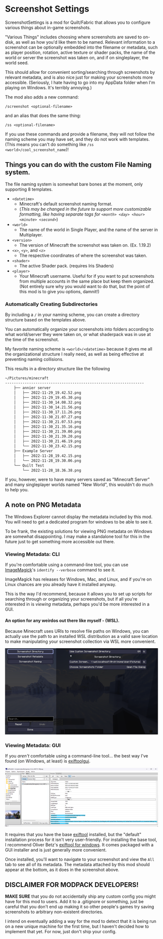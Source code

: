 # Screenshot Settings

ScreenshotSettings is a mod for Quilt/Fabric that allows you to configure
various things about in-game screenshots.

"Various Things" includes choosing where screenshots are saved to on-disk, as well as how you'd like them to be named.
Relevant information to a screenshot can be optionally embedded into the filename or metadata, such as player position,
rotation, active texture or shader packs, the name of the world or server the screenshot was taken on, and if on
singleplayer, the world seed.

This should allow for convenient sorting/searching through screenshots by relevant metadata, and is also nice just for
making your screenshots more accessible. (Seriously, I hate having to go into my AppData folder when I'm playing on
Windows. It's terribly annoying.)

The mod also adds a new command:
```
/screenshot <optional-filename>
``` 

and an alias that does the same thing:
```
/ss <optional-filename>
```

If you use these commands and provide a filename, they will not follow the naming scheme you may have set, 
and they do not work with templates.
(This means you can't do something like `/ss <world>/cool_screenshot_name`)!



## Things you can do with the custom File Naming system.
The file naming system is somewhat bare bones at the moment, only supporting 8 templates.

- `<datetime>`
  - Minecraft's default screenshot naming format.
  - (*This may be changed in the future to support more customizable formatting, like having separate tags for `<month> <day> <hour> <minute> <second>`*)
- `<world>`
  - The name of the world in Single Player, and the name of the server in Multiplayer.
- `<version>`
  - The version of Minecraft the screenshot was taken on. (Ex. 1.19.2)
- `<x>`, `<y>`, and `<z>`
  - The respective coordinates of where the screenshot was taken.
- `<shader>`
  - The active Shader pack. (requires Iris Shaders)
- `<player>`
  - Your Minecraft username. Useful for if you want to put screenshots from multiple accounts in the same place but keep them organized. (Not entirely sure why you would want to do that, but the point of this mod is to give you options, damnit!)
### Automatically Creating Subdirectories
By including a `/` in your naming scheme, you can create a directory structure based on the templates above.

You can automatically organize your screenshots into folders according to what world/server they were taken on, or what shaderpack was in use at the time of the screenshot.

My favorite naming scheme is `<world>/<datetime>` because it gives me all the organizational structure I really need, as well as being effective at preventing naming collisions.

This results in a directory structure like the following

```
~/Pictures/minecraft
----------------------------------------------------------------
    ├── annier server
    │   ├── 2022-11-29_19.42.52.png
    │   ├── 2022-11-29_19.45.30.png
    │   ├── 2022-11-30_14.08.32.png
    │   ├── 2022-11-30_14.21.56.png
    │   ├── 2022-11-30_17.11.26.png
    │   ├── 2022-11-30_21.07.27.png
    │   ├── 2022-11-30_21.07.53.png
    │   ├── 2022-11-30_21.35.16.png
    │   ├── 2022-11-30_21.39.00.png
    │   ├── 2022-11-30_21.39.20.png
    │   ├── 2022-11-30_21.46.19.png
    │   └── 2022-11-30_23.42.15.png
    ├── Example Server
    │   ├── 2022-11-28_19.42.15.png
    │   └── 2022-11-28_19.30.06.png
    └── Quilt Test
        └── 2022-11-28_18.36.38.png
```
If you, however, were to have many servers saved as "Minecraft Server" and many singleplayer worlds named "New World", this wouldn't do much to help you.


## A note on PNG Metadata
The Windows Explorer cannot display the metadata included by this mod. You will need to get a dedicated program for windows to be able to see it.

To be frank, the existing solutions for viewing PNG metadata on Windows are somewhat disappointing. I may make a standalone tool for this in the future just to get something more accessible out there.
### Viewing Metadata: CLI
If you're comfortable using a command-line tool, you can use [ImageMagick](https://imagemagick.org/)'s `identify --verbose` command to see it.

ImageMagick has releases for Windows, Mac, and Linux, and if you're on Linux chances are you already have it installed anyway.

This is the way I'd recommend, because it allows you to set up scripts for searching through or organizing your screenshots, but if all you're interested in is *viewing* metadata, perhaps you'd be more interested in a GUI.

#### An option for any weirdos out there like myself - (WSL).
Because Minecraft uses URIs to resolve file paths on Windows, you can actually use the path to an installed WSL distribution as a valid save location to make manipulating your screenshot collection via WSL more convenient.

![Using WSL as a save destination](examples/wsl%20as%20a%20save%20destination.png)

### Viewing Metadata: GUI
If you *aren't* comfortable using a command-line tool... the best way I've found (on Windows, at least) is [exiftoolgui](https://exiftool.org/gui/).

![ExifToolGUI in action.](examples/ExiftoolGUI.png)

It requires that you have the base [exiftool](https://exiftool.org) installed, but the "default" installation process for it isn't very user-friendly.
For installing the base tool, I recommend Oliver Betz's [exiftool for windows](https://oliverbetz.de/pages/Artikel/ExifTool-for-Windows). 
It comes packaged with a GUI installer and is just generally more convenient.

Once installed, you'll want to navigate to your screenshot and view the `All` tab to see all of its metadata. 
The metadata attached by this mod should appear at the bottom, as it does in the screenshot above. 

## DISCLAIMER FOR MODPACK DEVELOPERS!
**MAKE SURE** that you do not accidentally ship any custom config you might have for this mod to users. Add it to a .gitignore or something,
just be careful that you don't end up making it so other people's games try saving screenshots to arbitrary non-existent directories.

I intend on eventually adding a way for the mod to detect that it is being run on a new unique machine for the first time, but I haven't decided how to implement that yet. For now, just don't ship your config.